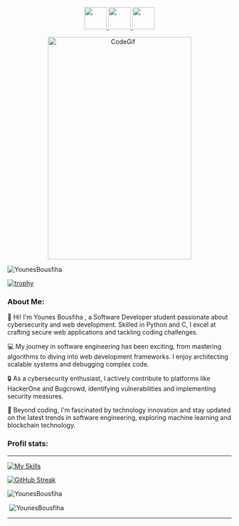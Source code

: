 <p align="center">
<a href="https://www.bousfiha.tech/">
  <img height="50" src="https://user-images.githubusercontent.com/46517096/166972883-f5f1d88c-0246-4374-88ac-ded0f2cf0699.png"/>
</a>
<a href="https://www.linkedin.com/in/younes-bousfiha-9838361a6/">
  <img height="50" src="https://user-images.githubusercontent.com/46517096/166973395-19676cd8-f8ec-4abf-83ff-da8243505b82.png"/>
</a>
<a href="https://twitter.com/bousfiha_younes">
  <img height="50" src="https://user-images.githubusercontent.com/46517096/166974271-91dfa250-d70b-4cb9-8707-f1bda1b708c3.png"/>
</a>
  </p>
  <p align="center">
    <img src="https://i.giphy.com/media/qgQUggAC3Pfv687qPC/giphy.webp"  alt="CodeGif" height="500" width="80%">
 </p>
<p align="left"> <img src="https://komarev.com/ghpvc/?username=YounesBousfiha&label=Profile%20views&color=0e75b6&style=flat" alt="YounesBousfiha" /> 
</p>

[![trophy](https://github-profile-trophy.vercel.app/?username=YounesBousfiha&theme=darkhub)](https://github.com/ryo-ma/github-profile-trophy)
<h3 align="left">About Me:</h3>
<p>
  👋 Hi! I'm Younes Bousfiha , a Software Developer student passionate about cybersecurity and web development. Skilled in Python and C, I excel at crafting secure web applications and tackling coding challenges.

💻 My journey in software engineering has been exciting, from mastering algorithms to diving into web development frameworks. I enjoy architecting scalable systems and debugging complex code.

🔒 As a cybersecurity enthusiast, I actively contribute to platforms like HackerOne and Bugcrowd, identifying vulnerabilities and implementing security measures.

🚀 Beyond coding, I'm fascinated by technology innovation and stay updated on the latest trends in software engineering, exploring machine learning and blockchain technology.
</p>

<h3 align="left">Profil stats:</h3>
<hr>

[![My Skills](https://skillicons.dev/icons?i=c,html,css)](https://skillicons.dev)

[![GitHub Streak](https://streak-stats.demolab.com?user=YounesBousfiha&theme=tokyonight-duo)](https://git.io/streak-stats)

<p><img align="center" src="https://github-readme-stats.vercel.app/api/top-langs?username=YounesBousfiha&theme=github_dark&show_icons=true&locale=en&layout=compact" alt="YounesBousfiha" /></p>

<p>&nbsp;<img align="center" src="https://github-readme-stats.vercel.app/api?username=YounesBousfiha&theme=github_dark&show_icons=true&locale=en" alt="YounesBousfiha" /></p>

<hr>
